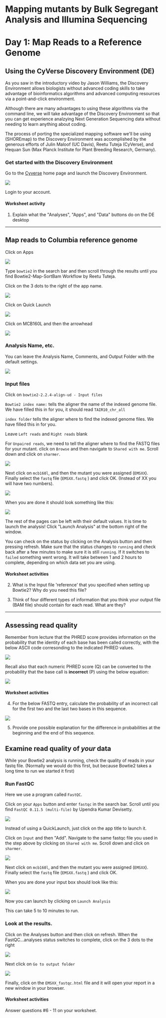 # Mapping mutants by Bulk Segregant Analysis and Illumina Sequencing
# Day 1: Map Reads to a Reference Genome

## Using the CyVerse Discovery Environment (DE)

As you saw in the introductory video by Jason Williams, the Discovery Environment allows biologists without advanced coding skills to take advantage of bioinformatics algorithms and advanced computing resources via a point-and-click environment.

Although there are many advantages to using these algorithms via the command line, we will take advantage of the Discovery Environment so that you can get experience analzying Next Generation Sequencing data without needing to learn anything about coding.

The process of porting the specialized mapping software we'll be using (SHOREmap) to the Discovery Environment was accomplished by the generous efforts of Julin Maloof (UC Davis), Reetu Tuteja (CyVerse), and Hequan Sun (Max Planck Institute for Plant Breeding Research, Germany).

### Get started with the Discovery Environment

Go to the [Cyverse](https://www.cyverse.org) home page and launch the Discovery Environment.

![](figs/launch_DE.png)

Login to your account.

#### Worksheet activity

1. Explain what the "Analyses", "Apps", and "Data" buttons do on the DE desktop

---

## Map reads to Columbia reference genome

Click on Apps

![](figs/CyverseDesktopApps.png)

Type `bowtie2` in the search bar and then scroll through the results until you find Bowtie2-Map-SortBam Workflow by Reetu Tuteja.

Click on the 3 dots to the right of the app name.

![](figs/Bowtie2AppSearch.png)

Click on Quick Launch

![](figs/Bowtie2AppQL.png)

Click on MCB160L and then the arrowhead

![](figs/Bowtie2AppQL2.png)


### Analysis Name, etc.

You can leave the Analysis Name, Comments, and Output Folder with the default settings.

![](figs/Bowtie_screen1.png)

### Input files

Click on `bowtie2-2.2.4-align-ud - Input files`

`Bowtie2 index name:` tells the aligner the name of the indexed genome file.  We have filled this in for you, it should read `TAIR10_chr_all`

`index folder` tells the aligner where to find the indexed genome files.  We have filled this in for you.

Leave `Left reads` and `Right reads` blank

For `Unpaired reads`, we need to tell the aligner where to find the FASTQ files for your mutant.  click on `Browse` and then  navigate to `Shared with me`.  Scroll down and click on `sharmer`.

![](figs/SharedSharmer.png)

Next click on `mcb160l`, and then the mutant you were assigned (`EMSXX`).  Finally select the `fastq` file (`EMSXX.fastq` ) and click OK.  (Instead of XX you will have two numbers).

![](figs/EMS01fastq.png)

When you are done it should look something like this:

![](figs/Bowtie2InputFiles.png)

The rest of the pages can be left with their default values.  It is time to launch the analysis!  Click "Launch Analysis" at the bottom right of the window.

You can check on the status by clicking on the Analysis button and then pressing refresh.  Make sure that the status changes to `running` and check back after a few minutes to make sure it is still `running`.  If it switches to `failed` something went wrong.  It will take between 1 and 2 hours to complete, depending on which data set you are using.

#### Worksheet activities

2. What is the Input file 'reference' that you specified when setting up Bowtie2? Why do you need this file?

3. Think of four different types of information that you think your output file (BAM file) should contain for each read. What are they?


---
## Assessing read quality

Remember from lecture that the PHRED score provides information on the probability that the identity of each base has been called correctly, with the below ASCII code corresonding to the indicated PHRED values.

![](figs/ASCII-PHRED.png)

Recall also that each numeric PHRED score (Q) can be converted to the probability that the base call is **incorrect** (P) using the below equation:

![](figs/quality_equation.png)

#### Worksheet activities

4. For the below FASTQ entry, calculate the probability of an incorrect call for the first two and the last two bases in this sequence.

![](figs/bad_fastq.png)

5. Provide one possible explanation for the difference in probabilities at the beginning and the end of this sequence.


## Examine read quality of *your* data

While your Bowtie2 analysis is running, check the quality of reads in your fastq file.  (Normally we would do this first, but because Bowtie2 takes a long time to run we started it first)

### Run FastQC

Here we use a program called `FastQC`.

Click on your `Apps` button and enter `fastqc` in the search bar.  Scroll until you find `FastQC 0.11.5 (multi-file)` by Upendra Kumar Devisetty.

![](figs/FastQCAppSearch.png)

Instead of using a QuickLaunch, just click on the app title to launch it.

Click on `Input` and then "Add".  Navigate to the same fastqc file you used in the step above by clicking on `Shared with me`.  Scroll down and click on `sharmer`.

![](figs/SharedSharmer.png)

Next click on `mcb160l`, and then the mutant you were assigned (`EMSXX`).  Finally select the `fastq` file (`EMSXX.fastq` ) and click OK.

When you are done your input box should look like this:

![](figs/FastQCInput.png)

Now you can launch by clicking on `Launch Analysis`

This can take 5 to 10 minutes to run.

### Look at the results.

Click on the Analyses button and then click on refresh.  When the FastQC...analyses status switches to complete, click on the 3 dots to the right

![](figs/FastQCout1.png)

Next click on `Go to output folder`

 ![](figs/FastQCout2.png)

 Finally, click on the `EMSXX_fastqc.html` file and it will open your report in a new window in your browser.

 #### Worksheet activities

 Answer questions #6 - 11 on your worksheet.
